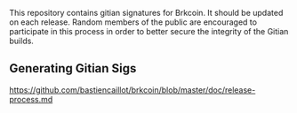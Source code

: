 This repository contains gitian signatures for Brkcoin.  It should be updated on each release.
Random members of the public are encouraged to participate in this process in order to better secure the integrity of the Gitian builds.

## Generating Gitian Sigs

https://github.com/bastiencaillot/brkcoin/blob/master/doc/release-process.md
